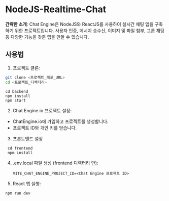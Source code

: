 # NodeJS-Realtime-Chat

**간략한 소개**: Chat Engine은 NodeJS와 ReactJS를 사용하여 실시간 채팅 앱을 구축하기 위한 프로젝트입니다. 사용자 인증, 메시지 송수신, 이미지 및 파일 첨부, 그룹 채팅 등 다양한 기능을 갖춘 앱을 만들 수 있습니다.

## 사용법

1. 프로젝트 클론:

```bash
git clone <프로젝트_레포_URL>
cd <프로젝트_디렉터리>
```
```
cd backend
npm install
npm start
```

2. Chat Engine.io 프로젝트 설정:
  - ChatEngine.io에 가입하고 프로젝트를 생성합니다.
  - 프로젝트 ID와 개인 키를 얻습니다.

3. 프론트앤드 설정
```
 cd frontend
 npm install
```
4. .env.local 파일 생성 (frontend 디렉터리 안):
   ```
   VITE_CHAT_ENGINE_PROJECT_ID=<Chat Engine 프로젝트 ID>
   ```

5. React 앱 실행:
```
npm run dev
```
